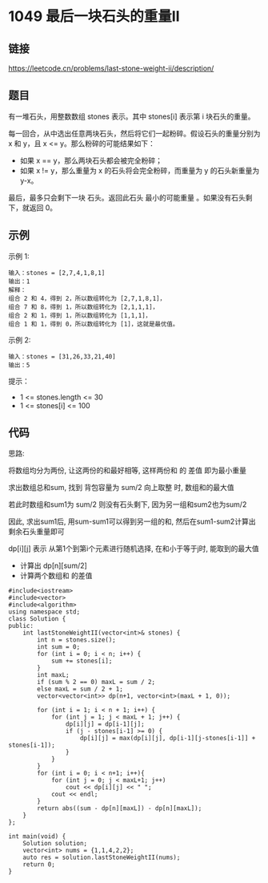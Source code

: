 # 1049 最后一块石头的重量Ⅱ
## 链接
https://leetcode.cn/problems/last-stone-weight-ii/description/

## 题目 
有一堆石头，用整数数组 stones 表示。其中 stones[i] 表示第 i 块石头的重量。

每一回合，从中选出任意两块石头，然后将它们一起粉碎。假设石头的重量分别为 x 和 y，且 x <= y。那么粉碎的可能结果如下：
- 如果 x == y，那么两块石头都会被完全粉碎；
- 如果 x != y，那么重量为 x 的石头将会完全粉碎，而重量为 y 的石头新重量为 y-x。

最后，最多只会剩下一块 石头。返回此石头 最小的可能重量 。如果没有石头剩下，就返回 0。

## 示例
示例 1:
```
输入：stones = [2,7,4,1,8,1]
输出：1
解释：
组合 2 和 4，得到 2，所以数组转化为 [2,7,1,8,1]，
组合 7 和 8，得到 1，所以数组转化为 [2,1,1,1]，
组合 2 和 1，得到 1，所以数组转化为 [1,1,1]，
组合 1 和 1，得到 0，所以数组转化为 [1]，这就是最优值。
```
示例 2:
```
输入：stones = [31,26,33,21,40]
输出：5
```

提示：

- 1 <= stones.length <= 30
- 1 <= stones[i] <= 100

## 代码
思路:

将数组均分为两份, 让这两份的和最好相等, 这样两份和 的 差值 即为最小重量

求出数组总和sum, 找到 背包容量为 sum/2 向上取整 时, 数组和的最大值

若此时数组和sum1为 sum/2 则没有石头剩下, 因为另一组和sum2也为sum/2

因此, 求出sum1后, 用sum-sum1可以得到另一组的和, 然后在sum1-sum2计算出剩余石头重量即可

dp[i][j] 表示 从第1个到第i个元素进行随机选择, 在和小于等于j时, 能取到的最大值
- 计算出 dp[n][sum/2]
- 计算两个数组和 的差值


```
#include<iostream>
#include<vector>
#include<algorithm>
using namespace std;
class Solution {
public:
    int lastStoneWeightII(vector<int>& stones) {
    	int n = stones.size();
		int sum = 0;
		for (int i = 0; i < n; i++) {
			sum += stones[i];
		}
		int maxL;
		if (sum % 2 == 0) maxL = sum / 2;
		else maxL = sum / 2 + 1;
		vector<vector<int>> dp(n+1, vector<int>(maxL + 1, 0));
		
		for (int i = 1; i < n + 1; i++) {
			for (int j = 1; j < maxL + 1; j++) {
				dp[i][j] = dp[i-1][j];
				if (j - stones[i-1] >= 0) {
					dp[i][j] = max(dp[i][j], dp[i-1][j-stones[i-1]] + stones[i-1]);
				}
			}
		}
		for (int i = 0; i < n+1; i++){
			for (int j = 0; j < maxL+1; j++)
				cout << dp[i][j] << " ";
			cout << endl;
		}
		return abs((sum - dp[n][maxL]) - dp[n][maxL]);
    }
};

int main(void) {
	Solution solution;
	vector<int> nums = {1,1,4,2,2};
    auto res = solution.lastStoneWeightII(nums);
    return 0;
}
```